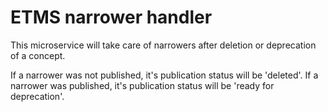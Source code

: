 # ETMS narrower handler

This microservice will take care of narrowers after deletion or deprecation of a concept.

If a narrower was not published, it's publication status will be 'deleted'.
If a narrower was published, it's publication status will be 'ready for deprecation'.
